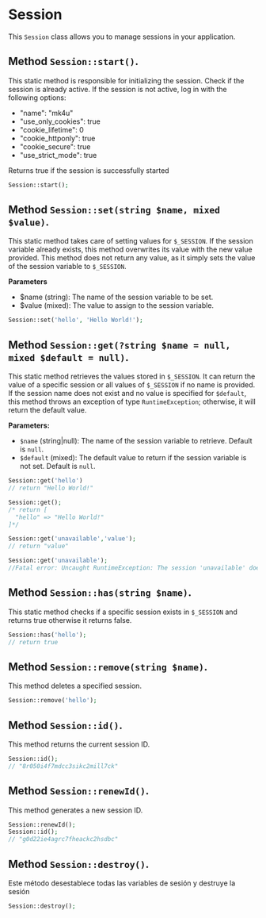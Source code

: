 # Session
This `Session` class allows you to manage sessions in your application.

## Method `Session::start()`.
This static method is responsible for initializing the session. Check if the session is already active.
If the session is not active, log in with the following options:
- "name": "mk4u"
- "use_only_cookies": true
- "cookie_lifetime": 0
- "cookie_httponly": true
- "cookie_secure": true
- "use_strict_mode": true 

Returns true if the session is successfully started

```php
Session::start();
```

## Method `Session::set(string $name, mixed $value)`.
This static method takes care of setting values for `$_SESSION`. If the session variable already exists, this method overwrites its value with the new value provided. This method does not return any value, as it simply sets the value of the session variable to `$_SESSION`.

**Parameters**
- $name (string): The name of the session variable to be set.
- $value (mixed): The value to assign to the session variable.

```php
Session::set('hello', 'Hello World!');
```

## Method `Session::get(?string $name = null, mixed $default = null)`.
This static method retrieves the values stored in `$_SESSION`. It can return the value of a specific session or all values of `$_SESSION` if no name is provided. If the session name does not exist and no value is specified for `$default`, this method throws an exception of type `RuntimeException`; otherwise, it will return the default value.

**Parameters:**
- `$name` (string|null): The name of the session variable to retrieve. Default is `null`.
- `$default` (mixed): The default value to return if the session variable is not set. Default is `null`.

```php
Session::get('hello')
// return "Hello World!"

Session::get();
/* return [
  "hello" => "Hello World!"
]*/ 

Session::get('unavailable','value');
// return "value"

Session::get('unavailable');
//Fatal error: Uncaught RuntimeException: The session 'unavailable' does not exist 
```

## Method `Session::has(string $name)`.
This static method checks if a specific session exists in `$_SESSION` and returns true otherwise it returns false.
```php
Session::has('hello');
// return true
```

## Method `Session::remove(string $name)`.
 This method deletes a specified session.

```php
Session::remove('hello');
```

## Method `Session::id()`.
This method returns the current session ID.

```php
Session::id();
// "8r050i4f7mdcc3sikc2mill7ck"
```

## Method `Session::renewId()`.
This method generates a new session ID.

```php
Session::renewId();
Session::id();
// "g0d22ie4agrc7fheackc2hsdbc"
```

## Method `Session::destroy()`.
Este método desestablece todas las variables de sesión y destruye la sesión

```php
Session::destroy();
```
